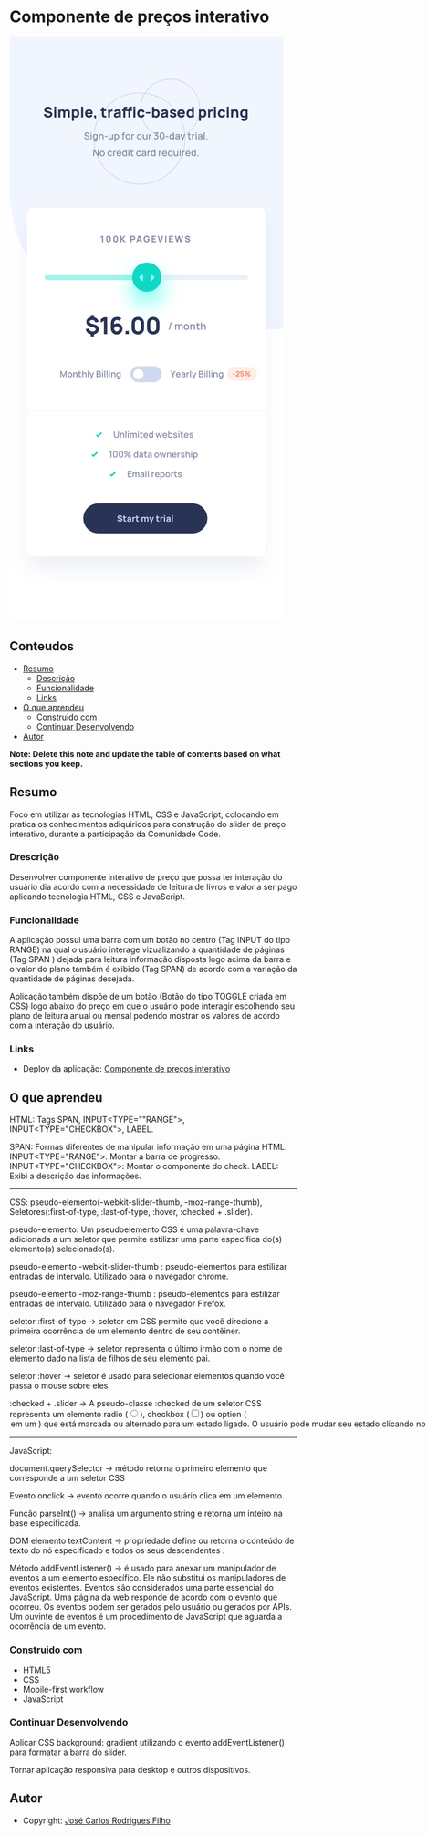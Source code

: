 # Componente de preços interativo

![Componente de preços interativo](./design/mobile-design.jpg)

## Conteudos

- [Resumo](#Resumo)
  - [Descrição](#Descrição)
  - [Funcionalidade](#Funcionalidade)
  - [Links](#links)
- [O que aprendeu](#O-que-aprendeu)
  - [Construido com](#Construido-com)
  - [Continuar Desenvolvendo](#continuar-desenvolvendo)
- [Autor](#autor)

**Note: Delete this note and update the table of contents based on what sections you keep.**

## Resumo

Foco em utilizar as tecnologias HTML, CSS e JavaScript, colocando 
em pratica os conhecimentos adiquiridos para construção do slider 
de preço interativo, durante a participação da Comunidade Code.   

### Drescrição

Desenvolver componente interativo de preço que possa ter interação do usuário dia acordo
com a necessidade de leitura de livros e valor a ser pago aplicando tecnologia HTML, CSS e JavaScript.

### Funcionalidade

A aplicação possui uma barra com um botão no centro (Tag INPUT do tipo RANGE) na qual o usuário interage
vizualizando a quantidade de páginas (Tag SPAN ) dejada para leitura informação disposta logo acima da barra
e o valor do plano também é exibido (Tag SPAN) de acordo com a variação da quantidade de páginas desejada.

Aplicação também dispõe de um botão (Botão do tipo TOGGLE criada em CSS) logo abaixo do preço em que o usuário pode interagir escolhendo
seu plano de leitura anual ou mensal podendo mostrar os valores de acordo com a interação do usuário.


### Links

- Deploy da aplicação: [Componente de preços interativo](https://jose-calos-componente-preco-interativo.netlify.app/)

## O que aprendeu

HTML: Tags SPAN, INPUT<TYPE=""RANGE">, INPUT<TYPE="CHECKBOX">, LABEL.

SPAN: Formas diferentes de manipular informação em uma página HTML. 
INPUT<TYPE="RANGE">: Montar a barra de progresso.
INPUT<TYPE="CHECKBOX">: Montar o componente do check.
LABEL: Exibi a descrição das informações.
______________________________________________________________________

CSS: pseudo-elemento(-webkit-slider-thumb, -moz-range-thumb), 
     Seletores(:first-of-type, :last-of-type, :hover, :checked + .slider).

pseudo-elemento: Um pseudoelemento CSS é uma palavra-chave adicionada a um seletor que 
                 permite estilizar uma parte específica do(s) elemento(s) selecionado(s).

pseudo-elemento -webkit-slider-thumb : pseudo-elementos para estilizar entradas de intervalo. 
                 Utilizado para o navegador chrome.

pseudo-elemento -moz-range-thumb : pseudo-elementos para estilizar entradas de intervalo. 
                 Utilizado para o navegador Firefox.

seletor :first-of-type -> seletor em CSS permite que você direcione a primeira ocorrência 
                          de um elemento dentro de seu contêiner.

seletor :last-of-type -> seletor representa o último irmão com o nome de elemento dado na lista 
                         de filhos de seu elemento pai.

seletor :hover -> seletor é usado para selecionar elementos quando você passa o mouse sobre eles.

:checked + .slider -> A pseudo-classe :checked de um seletor CSS representa um elemento 
                      radio (<input type="radio">), checkbox (<input type="checkbox">) 
                      ou option (<option> em um <select>)  que está marcada ou alternado 
                      para um estado ligado. O usuário pode mudar seu estado clicando no 
                      elemento, ou selecionando um valor diferente, nesse caso a 
                      pseudo-classe :checked não se aplica a esse elemento, mas vai para
                      um elemento relevante.
______________________________________________________________________

JavaScript:

document.querySelector -> método retorna o primeiro elemento que corresponde a um seletor CSS

Evento onclick -> evento ocorre quando o usuário clica em um elemento.

Função parseInt() -> analisa um argumento string e retorna um inteiro na base especificada.

DOM elemento textContent -> propriedade define ou retorna o conteúdo de texto do nó especificado
                            e todos os seus descendentes .

Método addEventListener() -> é usado para anexar um manipulador de eventos a um elemento 
                             específico. Ele não substitui os manipuladores de eventos existentes. 
                             Eventos são considerados uma parte essencial do JavaScript. 
                             Uma página da web responde de acordo com o evento que ocorreu. 
                             Os eventos podem ser gerados pelo usuário ou gerados por APIs. 
                             Um ouvinte de eventos é um procedimento de JavaScript que aguarda 
                             a ocorrência de um evento.

### Construido com

- HTML5
- CSS 
- Mobile-first workflow
- JavaScript


### Continuar Desenvolvendo

Aplicar CSS background: gradient  utilizando o evento addEventListener() para formatar a barra
do slider.

Tornar aplicação responsiva para desktop e outros dispositivos.

## Autor

- Copyright: [José Carlos Rodrigues Filho](https://jose-calos-componente-preco-interativo.netlify.app/)
